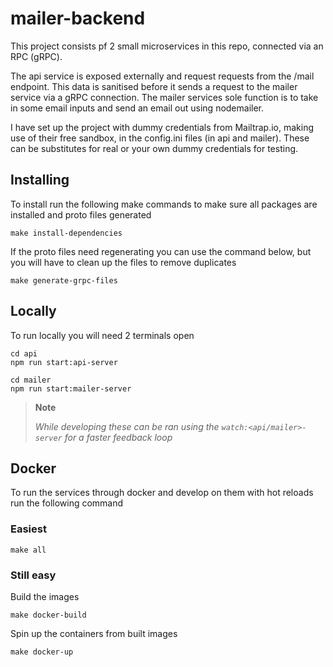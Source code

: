 # mailer-backend

This project consists pf 2 small microservices in this repo, connected via an RPC (gRPC).

The api service is exposed externally and request requests from the /mail endpoint. This data is sanitised before it sends a request to the mailer service via a gRPC connection. The mailer services sole function is to take in some email inputs and send an email out using nodemailer.  

I have set up the project with dummy credentials from Mailtrap.io, making use of their free sandbox, in the config.ini files (in api and mailer). These can be substitutes for real or your own dummy credentials for testing. 

## Installing

To install run the following make commands to make sure all packages are installed and proto files generated
```
make install-dependencies
```

If the proto files need regenerating you can use the command below, but you will have to clean up the files to remove duplicates

```
make generate-grpc-files
```

## Locally

To run locally you will need 2 terminals open

```
cd api
npm run start:api-server
```

```
cd mailer
npm run start:mailer-server
```


> **Note**
> 
> *While developing these can be ran using the `watch:<api/mailer>-server` for a faster feedback loop*

## Docker

To run the services through docker and develop on them with hot reloads run the following command

### Easiest

```
make all
```

### Still easy

Build the images
```
make docker-build
```

Spin up the containers from built images
```
make docker-up
```